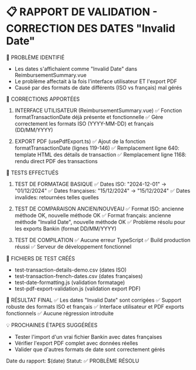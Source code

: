 # 📋 RAPPORT DE VALIDATION - CORRECTION DES DATES "Invalid Date"

🎯 PROBLÈME IDENTIFIÉ

- Les dates s'affichaient comme "Invalid Date" dans ReimbursementSummary.vue
- Le problème affectait à la fois l'interface utilisateur ET l'export PDF
- Causé par des formats de date différents (ISO vs français) mal gérés

🔧 CORRECTIONS APPORTÉES

1. INTERFACE UTILISATEUR (ReimbursementSummary.vue) ✅ Fonction formatTransactionDate déjà présente
   et fonctionnelle ✅ Gère correctement les formats ISO (YYYY-MM-DD) et français (DD/MM/YYYY)

2. EXPORT PDF (usePdfExport.ts) ✅ Ajout de la fonction formatTransactionDate (lignes 119-146) ✅
   Remplacement ligne 640: template HTML des détails de transaction ✅ Remplacement ligne 1168:
   rendu direct PDF des transactions

🧪 TESTS EFFECTUÉS

1. TEST DE FORMATAGE BASIQUE ✅ Dates ISO: "2024-12-01" → "01/12/2024" ✅ Dates françaises:
   "15/12/2024" → "15/12/2024" ✅ Dates invalides: retournées telles quelles

2. TEST DE COMPARAISON ANCIEN/NOUVEAU ✅ Format ISO: ancienne méthode OK, nouvelle méthode OK ✅
   Format français: ancienne méthode "Invalid Date", nouvelle méthode OK ✅ Problème résolu pour les
   exports Bankin (format DD/MM/YYYY)

3. TEST DE COMPILATION ✅ Aucune erreur TypeScript ✅ Build production réussi ✅ Serveur de
   développement fonctionnel

📁 FICHIERS DE TEST CRÉÉS

- test-transaction-details-demo.csv (dates ISO)
- test-transaction-french-dates.csv (dates françaises)
- test-date-formatting.js (validation formatage)
- test-pdf-export-validation.js (validation export PDF)

🎉 RÉSULTAT FINAL ✅ Les dates "Invalid Date" sont corrigées ✅ Support robuste des formats ISO et
français ✅ Interface utilisateur et PDF exports fonctionnels ✅ Aucune régression introduite

💡 PROCHAINES ÉTAPES SUGGÉRÉES

- Tester l'import d'un vrai fichier Bankin avec dates françaises
- Vérifier l'export PDF complet avec données réelles
- Valider que d'autres formats de date sont correctement gérés

Date du rapport: $(date) Statut: ✅ PROBLÈME RÉSOLU
